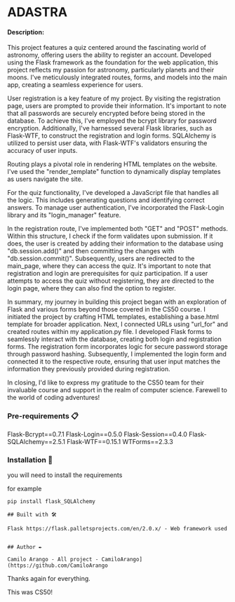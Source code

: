 # ADASTRA
#### Description:
This project features a quiz centered around the fascinating world of astronomy, offering users the ability to register an account. Developed using the Flask framework as the foundation for the web application, this project reflects my passion for astronomy, particularly planets and their moons. I've meticulously integrated routes, forms, and models into the main app, creating a seamless experience for users.

User registration is a key feature of my project. By visiting the registration page, users are prompted to provide their information. It's important to note that all passwords are securely encrypted before being stored in the database. To achieve this, I've employed the bcrypt library for password encryption. Additionally, I've harnessed several Flask libraries, such as Flask-WTF, to construct the registration and login forms. SQLAlchemy is utilized to persist user data, with Flask-WTF's validators ensuring the accuracy of user inputs.

Routing plays a pivotal role in rendering HTML templates on the website. I've used the "render_template" function to dynamically display templates as users navigate the site.

For the quiz functionality, I've developed a JavaScript file that handles all the logic. This includes generating questions and identifying correct answers. To manage user authentication, I've incorporated the Flask-Login library and its "login_manager" feature.

In the registration route, I've implemented both "GET" and "POST" methods. Within this structure, I check if the form validates upon submission. If it does, the user is created by adding their information to the database using "db.session.add()" and then committing the changes with "db.session.commit()". Subsequently, users are redirected to the main_page, where they can access the quiz. It's important to note that registration and login are prerequisites for quiz participation. If a user attempts to access the quiz without registering, they are directed to the login page, where they can also find the option to register.

In summary, my journey in building this project began with an exploration of Flask and various forms beyond those covered in the CS50 course. I initiated the project by crafting HTML templates, establishing a base.html template for broader application. Next, I connected URLs using "url_for" and created routes within my application.py file. I developed Flask forms to seamlessly interact with the database, creating both login and registration forms. The registration form incorporates logic for secure password storage through password hashing. Subsequently, I implemented the login form and connected it to the respective route, ensuring that user input matches the information they previously provided during registration.

In closing, I'd like to express my gratitude to the CS50 team for their invaluable course and support in the realm of computer science. Farewell to the world of coding adventures!


### Pre-requirements 📋

Flask-Bcrypt==0.7.1
Flask-Login==0.5.0
Flask-Session==0.4.0
Flask-SQLAlchemy==2.5.1
Flask-WTF==0.15.1
WTForms==2.3.3

### Installation 🔧
you will need to install the requirements

for example

```
pip install flask_SQLAlchemy
```

```
## Built with 🛠️

Flask https://flask.palletsprojects.com/en/2.0.x/ - Web framework used


## Author ✒️

Camilo Arango - All project - CamiloArango](https://github.com/CamiloArango
```

Thanks again for everything.

This was CS50!
